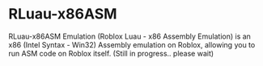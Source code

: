 # RLuau-x86ASM
RLuau-x86ASM Emulation (Roblox Luau - x86 Assembly Emulation) is an x86 (Intel Syntax - Win32) Assembly emulation on Roblox, allowing you to run ASM code on Roblox itself. 
(Still in progress.. please wait)
